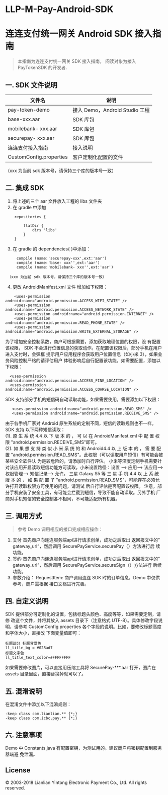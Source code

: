 # LLP-M-Pay-Android-SDK

# 连连支付统一网关 Android SDK 接入指南 

> 本指南为连连支付统一网关 SDK 接入指南， 阅读对象为接入 PayTokenSDK 的开发者. 
  

## 一. SDK 文件说明

|文件名|                       说明|
|------------------                     |-------------------                        |
|pay-token-demo               |     接入 Demo，Android Studio 工程  |
|base-xxx.aar                        |SDK 库包  |
|mobilebank- xxx.aar                               |SDK 库包  |
|securepay- xxx.aar     |  SDK 库包 |
|连连支付接入指南                        |接入说明    |
|CustomConfig.properties               |    客户定制化配置的文件  |
（xxx 为当前 sdk 版本号，请保持三个库的版本号一致） 

## 二. 集成 SDK



1. 将上述的三个 aar 文件放入工程的 libs 文件夹 
2. 在 gradle 中添加   
```objc
    repositories {   

        flatDir {  
            dirs 'libs' 
        }   
    } 
```
3. 在 gradle 的 dependencies{ }中添加：   
```objc
     compile (name:'securepay-xxx',ext:'aar')  
     compile (name:'base- xxx'',ext:'aar')  
     compile (name:'mobilebank- xxx'',ext:'aar') 
```
     （xxx 为当前 sdk 版本号，请保持三个库的版本号一致）  
4. 更改 AndroidManifest.xml 文件 增加如下权限： 
```objc  
    <uses-permission android:name="android.permission.ACCESS_WIFI_STATE" />
    <uses-permission android:name="android.permission.ACCESS_NETWORK_STATE" />
    <uses-permission android:name="android.permission.INTERNET" />
    <uses-permission android:name="android.permission.READ_PHONE_STATE" />
    <uses-permission android:name="android.permission.WRITE_EXTERNAL_STORAGE" />
```
  为了增加安全控制系数，商户可根据需要，添加获取地理位置的权限，没 有配置该权限，
SDK 不会进行位置信息的获取动作。在配置该权限后，部分手机在用户进入支付时，会弹框
提示用户应用程序会获取用户位置信息（如小米 3），如果业务风险控制严格的请评估用户
体验影响后自行配置该功能。如需要配置，添加以下权限： 
  ```objc  
    <uses-permission android:name="android.permission.ACCESS_FINE_LOCATION" />
    <uses-permission android:name="android.permission.ACCESS_COARSE_LOCATION" />
  ```
  SDK 支持部分手机的短信码自动读取功能，如果需要使用，需要添加以下权限： 
 ```objc  
    <uses-permission android:name="android.permission.READ_SMS" />
    <uses-permission android:name="android.permission.RECEIVE_SMS" />  
 ```
 由于各手机厂家对 Android 原生系统的定制不同，短信的读取规则也不一样。SDK 支持
以下两种短信读取：   
(1). 原 生 系 统 4.4 以 下 版 本 的 ， 可 以 在 AndroidManifest.xml 中 配 置 权 限
"android.permission.RECEIVE_SMS"即可。   
(2). 如 果 想 支 持 类 似 小 米 系 统 的 和 Android4.4 以 上 版 本 的 ， 需 要 配 置
"android.permission.READ_SMS"。此权限（可以读取用户短信）有可能会被某些安全软件认
为是较危险的，请添加时自行评估。 
小米等深度定制手机需要针对该应用开启读取短信功能方可读取。小米设置路径：设置
--> 应用--> 该应用--> 权限管理--> 短信记录--> 允许。 
三星 Galaxy S5 等 三 星 手 机 4.4 以 上 系 统 版 本 的 ， 如 果 配 置 了
"android.permission.READ_SMS"，可能存在必须允许打开读取权限方可使用的问题，请测试
后自行评估是否配置该权限。 
注意，部分手机安装了安全工具，有可能会拦截到短信，导致不能自动读取。另外手机
厂商对手机短信的安全控制各不相同，不可能适配所有机器。 


## 三.  调用方式     
   

  
 > 参考 Demo 调用相应的接口完成相应操作：   
  
 1. 支付 首先商户向连连服务端api进行请求创单，成功之后取出 返回报文中的” gateway_url”，然后调用  SecurePayService.securePay（）方法进行后 续功能。   
 2. 签约 首先商户向连连服务端api进行请求创单，成功之后取出 返回报文中的” gateway_url”，然后调用 SecurePayService.secureSign（）方法进行 后续功能。  
 3. 参数介绍： 
RequestItem: 商户调用连连 SDK 时的订单信息，Demo 中仅供参考，商户需根据
接口文档进行完善。 



## 四.  自定义说明 
  
SDK 提供部分可定制化的设置，包括标题头颜色、高度等等，如果需要定制，请修
改这个文件，并将其放入 assets 目录下（注意格式 UTF-8）。具体修改字段说明，请参考
CustomConfig.properties 各个字段的说明。比如，要修改标题高度和字体大小，直接改
下面变量值即可： 
  ```objc  
标题部分 标题背景色
ll_title_bg = #028ad7
标题文字色
ll_title_text_color=#FFFFFFFF
 ```
 如果需要修改图片，可以直接用压缩工具将 SecurePay-***.aar 打开，图片在 assets
目录里面，直接替换掉就可以了。 
## 五. 混淆说明 

在混淆文件中添加以下混淆规则： 
   ```objc 
-keep class com.lianlian.** {*;} 
-keep class com.icbc.pay.** {*;} 
```
## 六. 注意事项 
Demo 中 Constants.java 有配置密钥，为测试用的。建议商户将密钥配置到服务器端避
免泄漏。  
## License

© 2003-2018 Lianlian Yintong Electronic Payment Co., Ltd. All rights reserved.
